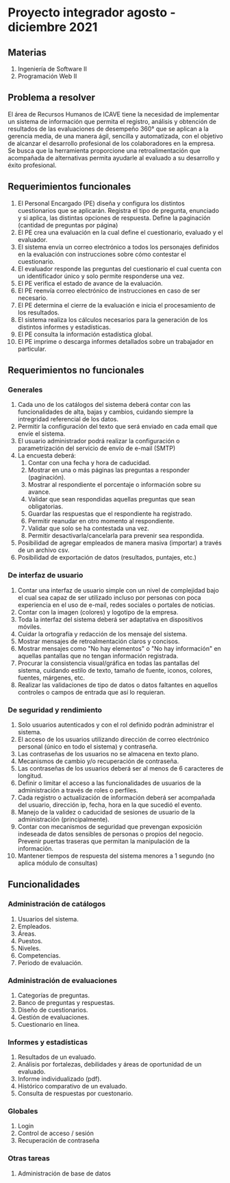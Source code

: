 # Proyecto integrador agosto - diciembre 2021

## Materias

1. Ingeniería de Software II
2. Programación Web II

## Problema a resolver

El área de Recursos Humanos de ICAVE tiene la necesidad de implementar un sistema de información que permita el registro, análisis y obtención de resultados de las evaluaciones de desempeño 360° que se aplican a la gerencia media, de una manera ágil, sencilla y automatizada, con el objetivo de alcanzar el desarrollo profesional de los colaboradores en la empresa. Se busca que la herramienta proporcione una retroalimentación que acompañada de alternativas permita ayudarle al evaluado a su desarrollo y éxito profesional.

## Requerimientos funcionales

1. El Personal Encargado (PE) diseña y configura los distintos cuestionarios que se aplicarán. Registra el tipo de pregunta, enunciado y si aplica, las distintas opciones de respuesta. Define la paginación (cantidad de preguntas por página)
2. El PE crea una evaluación en la cual define el cuestionario, evaluado y el evaluador.
3. El sistema envía un correo electrónico a todos los personajes definidos en la evaluación con instrucciones sobre cómo contestar el cuestionario.
4. El evaluador responde las preguntas del cuestionario el cual cuenta con un identificador único y solo permite responderse una vez.
5. El PE verifica el estado de avance de la evaluación.
6. El PE reenvía correo electrónico de instrucciones en caso de ser necesario.
7. El PE determina el cierre de la evaluación e inicia el procesamiento de los resultados.
8. El sistema realiza los cálculos necesarios para la generación de los distintos informes y estadísticas.
9. El PE consulta la información estadística global.
10. El PE imprime o descarga informes detallados sobre un trabajador en particular.

## Requerimientos no funcionales

### Generales

1. Cada uno de los catálogos del sistema deberá contar con las funcionalidades de alta, bajas y cambios, cuidando siempre la intregridad referencial de los datos.
2. Permitir la configuración del texto que será enviado en cada email que envíe el sistema.
3. El usuario administrador podrá realizar la configuración o parametrización del servicio de envío de e-mail (SMTP)
4. La encuesta deberá: 
   1. Contar con una fecha y hora de caducidad.
   2. Mostrar en una o más páginas las preguntas a responder (paginación).
   3. Mostrar al respondiente el porcentaje o información sobre su avance.
   4. Validar que sean respondidas aquellas preguntas que sean obligatorias.
   5. Guardar las respuestas que el respondiente ha registrado.
   6. Permitir reanudar en otro momento al respondiente.
   7. Validar que solo se ha contestada una vez. 
   8. Permitir desactivarla/cancelarla para prevenir sea respondida.
5. Posibilidad de agregar empleados de manera masiva (importar) a través de un archivo csv.
6. Posibilidad de exportación de datos (resultados, puntajes, etc.)

### De interfaz de usuario

1. Contar una interfaz de usuario simple con un nivel de complejidad bajo el cual sea capaz de ser utilizado incluso por personas con poca experiencia en el uso de e-mail, redes sociales o portales de noticias.
2. Contar con la imagen (colores) y logotipo de la empresa.
3. Toda la interfaz del sistema deberá ser adaptativa en dispositivos móviles.
4. Cuidar la ortografía y redacción de los mensaje del sistema.
5. Mostrar mensajes de retroalmentación claros y concisos.
6. Mostrar mensajes como "No hay elementos" o "No hay información" en aquellas pantallas que no tengan información registrada.
7. Procurar la consistencia visual/gráfica en todas las pantallas del sistema, cuidando estilo de texto, tamaño de fuente, iconos, colores, fuentes, márgenes, etc.
8. Realizar las validaciones de tipo de datos o datos faltantes en aquellos controles o campos de entrada que así lo requieran.

### De seguridad y rendimiento

1. Solo usuarios autenticados y con el rol definido podrán administrar el sistema.
2. El acceso de los usuarios utilizando dirección de correo electrónico personal (único en todo el sistema) y contraseña.
3. Las contraseñas de los usuarios no se almacena en texto plano.
4. Mecanismos de cambio y/o recuperación de contraseña.
5. Las contraseñas de los usuarios deberá ser al menos de 6 caracteres de longitud.
6. Definir o limitar el acceso a las funcionalidades de usuarios de la administración a través de roles o perfiles.
7. Cada registro o actualización de información deberá ser acompañada del usuario, dirección ip, fecha, hora en la que sucedió el evento.
8. Manejo de la validez o caducidad de sesiones de usuario de la administración (principalmente).
9. Contar con mecanismos de seguridad que prevengan exposición indeseada de datos sensibles de personas o propios del negocio. Prevenir puertas traseras que permitan la manipulación de la información.
10. Mantener tiempos de respuesta del sistema menores a 1 segundo (no aplica módulo de consultas)

## Funcionalidades

### Administración de catálogos
1. Usuarios del sistema.
2. Empleados.
3. Áreas.
4. Puestos.
5. Niveles.
6. Competencias.
7. Periodo de evaluación.

### Administración de evaluaciones
1. Categorías de preguntas.
2. Banco de preguntas y respuestas.
3. Diseño de cuestionarios.
4. Gestión de evaluaciones.
5. Cuestionario en línea.

### Informes y estadísticas
1. Resultados de un evaluado.
2. Análisis por fortalezas, debilidades y áreas de oportunidad de un evaluado.
3. Informe individualizado (pdf).
4. Histórico comparativo de un evaluado.
5. Consulta de respuestas por cuestonario.   
   
### Globales
1. Login
2. Control de acceso / sesión
3. Recuperación de contraseña

### Otras tareas
1. Administración de base de datos
